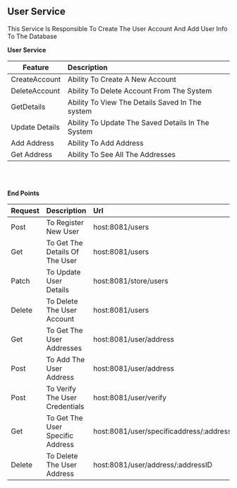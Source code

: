## User Service 

This Service Is Responsible To Create The User Account And Add User Info To The Database

<b>User Service</b>

| Feature  | Description  |
|----------|:-------------|
| CreateAccount | Ability To Create A New Account |
| DeleteAccount | Ability To Delete Account From The System |
| GetDetails | Ability To View The Details Saved In The system |
| Update Details | Ability To Update The Saved Details In The System |
| Add Address | Ability To Add Address |
| Get Address | Ability To See All The  Addresses |

<br></br>

<b>End Points</b>

| Request  | Description  | Url |
|----------|:-------------|:-------------|
| Post | To Register New User | host:8081/users |
| Get | To Get The Details Of The User |host:8081/users |
| Patch | To Update User Details |host:8081/store/users |
| Delete | To Delete The User Account |host:8081/users |
| Get | To Get The User Addresses |host:8081/user/address |
| Post | To Add The User Address |host:8081/user/address |
| Post | To Verify The User Credentials |host:8081/user/verify |
| Get | To Get The User Specific Address |host:8081/user/specificaddress/:addressID |
| Delete | To Delete The User Address |host:8081/user/address/:addressID|

<br></br>
